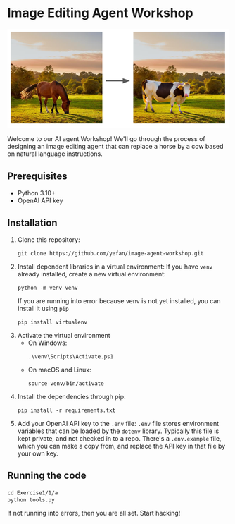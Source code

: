 # Image Editing Agent Workshop

![Replace the horse by a cow](teaser.png)

Welcome to our AI agent Workshop! We'll go through the process of designing an image editing agent that can replace a horse by a cow based on natural language instructions.

## Prerequisites
- Python 3.10+
- OpenAI API key

## Installation
1. Clone this repository:
   ```
   git clone https://github.com/yefan/image-agent-workshop.git
   ```
2. Install dependent libraries in a virtual environment:
   If you have `venv` already installed, create a new virtual environment:
   ```
   python -m venv venv
   ```
   If you are running into error because venv is not yet installed, you can install it using `pip`
   ```
   pip install virtualenv
   ``` 
3. Activate the virtual environment
   - On Windows:
      ```
      .\venv\Scripts\Activate.ps1
      ```
   - On macOS and Linux:
      ```
      source venv/bin/activate
      ```
4. Install the dependencies through pip:
   ```
   pip install -r requirements.txt
   ```
3. Add your OpenAI API key to the `.env` file:
    `.env` file stores environment variables that can be loaded by the `dotenv` library. Typically this file is kept private, and not checked in to a repo. There's a `.env.example` file, which you can make a copy from, and replace the API key in that file by your own key. 

## Running the code
```
cd Exercise1/1/a
python tools.py
```
If not running into errors, then you are all set. Start hacking! 
